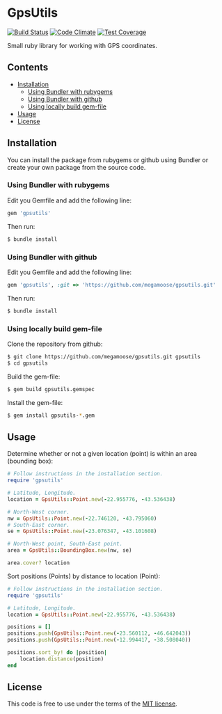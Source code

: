 # GpsUtils

[![Build Status](https://travis-ci.org/megamoose/gpsutils.svg?branch=master)](https://travis-ci.org/megamoose/gpsutils)
[![Code Climate](https://codeclimate.com/github/megamoose/gpsutils/badges/gpa.svg)](https://codeclimate.com/github/megamoose/gpsutils)
[![Test Coverage](https://codeclimate.com/github/megamoose/gpsutils/badges/coverage.svg)](https://codeclimate.com/github/megamoose/gpsutils/coverage)

Small ruby library for working with GPS coordinates.

## Contents
- [Installation](#installation)
  - [Using Bundler with rubygems](#using-bundler-with-rubygems)
  - [Using Bundler with github](#using-bundler-with-github)
  - [Using locally build gem-file](#using-locally-build-gem-file)
- [Usage](#usage)
- [License](#license)

## Installation

You can install the package from rubygems or github using Bundler or create your own package from the source code.

### Using Bundler with rubygems

Edit you Gemfile and add the following line:

```ruby
gem 'gpsutils'
```

Then run:

```bash
$ bundle install
```

### Using Bundler with github

Edit you Gemfile and add the following line:

```ruby
gem 'gpsutils', :git => 'https://github.com/megamoose/gpsutils.git'
```

Then run:

```bash
$ bundle install
```

### Using locally build gem-file

Clone the repository from github:

```bash
$ git clone https://github.com/megamoose/gpsutils.git gpsutils
$ cd gpsutils
```

Build the gem-file:

```bash
$ gem build gpsutils.gemspec
```

Install the gem-file:

```bash
$ gem install gpsutils-*.gem
```

## Usage

Determine whether or not a given location (point) is within an area (bounding box):

```ruby
# Follow instructions in the installation section.
require 'gpsutils'

# Latitude, Longitude.
location = GpsUtils::Point.new(-22.955776, -43.536438)

# North-West corner.
nw = GpsUtils::Point.new(-22.746120, -43.795060)
# South-East corner.
se = GpsUtils::Point.new(-23.076347, -43.101608)

# North-West point, South-East point.
area = GpsUtils::BoundingBox.new(nw, se)

area.cover? location
```

Sort positions (Points) by distance to location (Point):

```ruby
# Follow instructions in the installation section.
require 'gpsutils'

# Latitude, Longitude.
location = GpsUtils::Point.new(-22.955776, -43.536438)

positions = []
positions.push(GpsUtils::Point.new(-23.560112, -46.642043))
positions.push(GpsUtils::Point.new(-12.994417, -38.508040))

positions.sort_by! do |position|
	location.distance(position)
end
```

## License
This code is free to use under the terms of the [MIT license](LICENSE).
